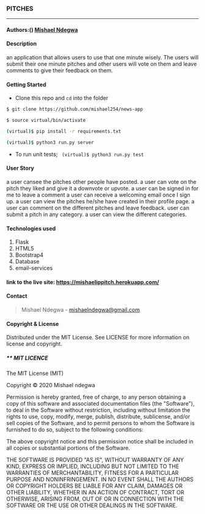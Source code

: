 ### **PITCHES**

****
#### Authors:() [Mishael Ndegwa](https://github.com/mishael254)

#### **Description**
an application that allows users to use that one minute wisely. The users will submit their one minute pitches and other users will vote on them and leave comments to give their feedback on them.

#### Getting Started
- Clone this repo and ```cd``` into the folder
```sh 
$ git clone https://github.com/mishael254/news-app

$ source virtual/bin/activate

(virtual)$ pip install -r requirements.txt

(virtual)$ python3 run.py server
```
- To run unit tests; ``` (virtual)$ python3 run.py test```

#### **User Story**
a user cansee the pitches other people have posted.
a user can vote on the pitch they liked and give it a downvote or upvote.
a user can be signed in for me to leave a comment
a user can receive a welcoming email once I sign up.
a user can view the pitches he/she have created in their profile page.
a user can comment on the different pitches and leave feedback.
user can submit a pitch in any category.
 a user can view the different categories.

#### **Technologies used**
1. Flask
2. HTML5
3. Bootstrap4
4. Database
5. email-services

#### link to the live site:   https://mishaelippitch.herokuapp.com/

#### **Contact**

>Mishael Ndegwa - mishaelndegwa@gmail.com

#### **Copyright & License**
Distributed under the MIT License. See LICENSE for more information on license and copyright. 


#####  ** MIT LICENCE

The MIT License (MIT)

Copyright © 2020 Mishael ndegwa

Permission is hereby granted, free of charge, to any person obtaining a copy of this software and associated documentation files (the "Software"), to deal in the Software without restriction, including without limitation the rights to use, copy, modify, merge, publish, distribute, sublicense, and/or sell copies of the Software, and to permit persons to whom the Software is furnished to do so, subject to the following conditions:

The above copyright notice and this permission notice shall be included in all copies or substantial portions of the Software.

THE SOFTWARE IS PROVIDED "AS IS", WITHOUT WARRANTY OF ANY KIND, EXPRESS OR IMPLIED, INCLUDING BUT NOT LIMITED TO THE WARRANTIES OF MERCHANTABILITY, FITNESS FOR A PARTICULAR PURPOSE AND NONINFRINGEMENT. IN NO EVENT SHALL THE AUTHORS OR COPYRIGHT HOLDERS BE LIABLE FOR ANY CLAIM, DAMAGES OR OTHER LIABILITY, WHETHER IN AN ACTION OF CONTRACT, TORT OR OTHERWISE, ARISING FROM, OUT OF OR IN CONNECTION WITH THE SOFTWARE OR THE USE OR OTHER DEALINGS IN THE SOFTWARE.